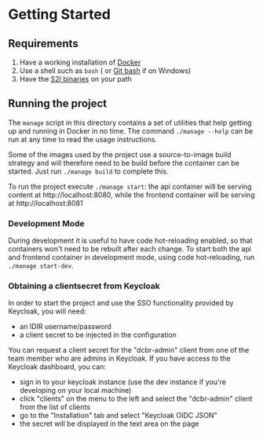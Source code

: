# Getting Started

## Requirements

1. Have a working installation of [Docker](https://www.docker.com/)
2. Use a shell such as `bash` ( or [Git bash](https://git-scm.com/downloads) if on Windows)
3. Have the [S2I binaries](https://github.com/openshift/source-to-image/releases) on your path

## Running the project

The `manage` script in this directory contains a set of utilities that help getting up and running in Docker in no time. The command `./manage --help` can be run at any time to read the usage instructions.

Some of the images used by the project use a source-to-image build strategy and will therefore need to be build before the container can be started. Just run `./manage build` to complete this.

To run the project execute `./manage start`: the api container will be serving content at http://localhost:8080, while the frontend container will be serving at http://localhost:8081

### Development Mode

During development it is useful to have code hot-reloading enabled, so that containers won't need to be rebuilt after each change.
To start both the api and frontend container in development mode, using code hot-reloading, run `./manage start-dev`.

### Obtaining a clientsecret from Keycloak

In order to start the project and use the SSO functionality provided by Keycloak, you will need:

- an IDIR username/password
- a client secret to be injected in the configuration

You can request a client secret for the "dcbr-admin" client from one of the team member who are admins in Keycloak.
If you have access to the Keycloak dashboard, you can:

- sign in to your keycloak instance (use the dev instance if you're developing on your local machine)
- click "clients" on the menu to the left and select the "dcbr-admin" client from the list of clients
- go to the "Installation" tab and select "Keycloak OIDC JSON"
- the secret will be displayed in the text area on the page
